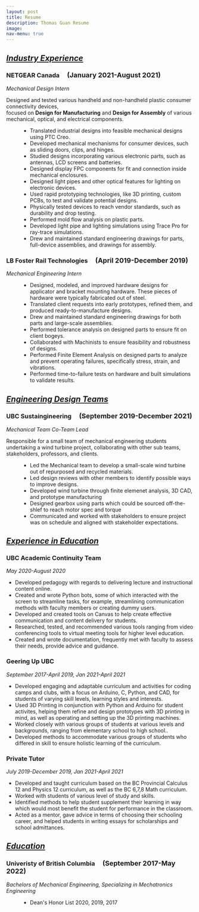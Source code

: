 ```yaml
---
layout: post
title: Resume
description: Thomas Guan Resume
image:
nav-menu: true
---
```


<html>
<style>
    body {
        animation: fadeInAnimation ease 3s;
        animation-iteration-count: 1;
        animation-fill-mode: forwards;
    }

    @keyframes fadeInAnimation {
        0% {
            opacity: 0;
        }

        100% {
            opacity: 1;
        }
    }
</style>
	<h2><i><u>Industry Experience</u></i></h2>
	<div class="row">
		<dl>
			<h3>NETGEAR Canada &emsp;<font size="4">(January 2021-August 2021)</font></h3>
			<dt><i>Mechanical Design Intern</i></dt>
			<p>Designed and tested various handheld and non-handheld plastic consumer connectivity devices, <br> focused on <b>Design for Manufacturing</b> and <b>Design for Assembly</b> of various mechanical, optical, and electrical components. </p>
			<dd>
				<ul>
					<li>Translated industrial designs into feasible mechanical designs using PTC Creo.</li>
					<li>Developed mechanical mechanisms for consumer devices, such as sliding doors, clips, and hinges.</li>
					<li>Studied designs incorporating various electronic parts, such as antennas, LCD screens and batteries.</li>
					<li>Designed display FPC components for fit and connection inside mechanical enclosures.</li>
					<li>Designed light pipes and other optical features for lighting on electronic devices.</li>
					<li>Used rapid prototyping technologies, like 3D printing, custom PCBs, to test and validate potential designs.</li>
					<li>Physically tested devices to reach vendor standards, such as durability and drop testing.</li>
					<li>Performed mold flow analysis on plastic parts.</li>
					<li>Developed light pipe and lighting simulations using Trace Pro for ray-trace simulations.</li>
					<li>Drew and maintained standard engineering drawings for parts, full-device assemblies, and drawings for assembly.</li>
				</ul>
			</dd>
		</dl>
	</div>
	<div class="row">
		<dl>
			<h3>LB Foster Rail Technologies &emsp;<font size="4">(April 2019-December 2019)</font></h3>
			<dt><i>Mechanical Engineering Intern</i></dt>
			<dd>
				<!--<p>Designed and tested various handheld and non-handheld plastic consumer connectivity devices, focused on <b>Design for Manufacturing</b> and <b>Design for Assembly</b> of various mechanical, optical, and electrical components. </p>
				--><ul>
				<li>Designed, modeled, and improved hardware designs for applicator and bracket mounting hardware. These pieces of hardware were typically fabricated out of steel.</li>
				<li>Translated client requests into early prototypes, refined them, and produced ready-to-manufacture designs.</li>
				<li>Drew and maintained standard engineering drawings for both parts and large-scale assemblies.</li>
				<li>Performed tolerance analysis on designed parts to ensure fit on client bogeys.</li>
				<li>Collaborated with Machinists to ensure feasibility and robustness of designs.</li>
				<li>Performed Finite Element Analysis on designed parts to analyze and prevent operating failures, specifically stress, strain, and vibrations.</li>
				<li>Performed time-to-failure tests on hardware and built simulations to validate results.</li>
				</ul>
			</dd>
		</dl>
	</div>
	<h2><i><u>Engineering Design Teams</u></i></h2>
	<!--<hr style="border: solid 1px;" />-->
	<div class="row">
		<dl>
			<h3>UBC Sustaingineering &emsp;<font size="4">(September 2019-December 2021)</font></h3>
			<dt><i>Mechanical Team Co-Team Lead</i></dt>
			<p>Responsible for a small team of mechanical engineering students undertaking a wind turbine project, collaborating with other sub teams, stakeholders, professors, and clients.</p>
			<dd>
				<ul>
				<li>Led the Mechanical team to develop a small-scale wind turbine out of repurposed and recycled materials.</li>
				<li>Led design reviews with other members to identify possible ways to improve designs.</li>
				<li>Developed wind turbine through finite elemenet analysis, 3D CAD, and prototype manufacturing</li>
				<li>Designed gearbox using parts which could be sourced off-the-shlef to reach motor spec and torque</li>
				<li>Communicated and worked with stakeholders to ensure project was on schedule and aligned with stakeholder expectations.</li>
				</ul>
			</dd>
		</dl>
	</div>
	<!--<hr style="border: dotted 1px;" />-->
	<h2><i><u>Experience in Education</u></i></h2>
	<div class="row">
		<div class="4u 12u$(medium)">
			<h3>UBC Academic Continuity Team</h3>
			<dt><i>May 2020-August 2020</i></dt>	
			<ul>
				<li>Developed pedagogy with regards to delivering lecture and instructional content online.</li> 
				<li>Created and wrote Python bots, some of which interacted with the screen to streamline tasks, for example, streamlining communication methods with faculty members or creating dummy users.</li>
				<li>Developed and created tools on Canvas to help create effective communication and content delivery for students.</li>
				<li>Researched, tested, and recommended various tools ranging from video conferencing tools to virtual meeting tools for higher level education.</li>
				<li>Created and wrote documentation, frequently met with faculty to assess their needs, provide advice and guidance.</li>
			</ul>
		</div>
		<div class="4u 12u$(medium)">
			<h3>Geering Up UBC</h3>
			<dt><i>September 2017-April 2019, Jan 2021-April 2021</i></dt>
				<ul>
					<li>Developed engaging and adaptable curriculum and activities for coding camps and clubs, with a focus on Arduino, C, Python, and CAD, for students of varying skill levels, learning styles and interests.</li>
					<li>Used 3D Printing in conjunction with Python and Arduino for student activites, helping them refine and design prototypes with 3D printing in mind, as well as operating and setting up the 3D printing machines.</li>
					<li>Worked closely with various groups of students at various levels and backgrounds, ranging from elementary school to high school..</li>
					<li>Developed methods to accommodate various groups of students who differed in skill to ensure holistic learning of the curriculum.</li>
				</ul>
		</div>
		<div class="4u$ 12u$(medium)">
			<h3>Private Tutor</h3>
			<dt><i>July 2019-December 2019, Jan 2021-April 2021</i></dt>
			<ul>
				<li>Developed and taught curriculum based on the BC Provincial Calculus 12 and Physics 12 curriculum, as well as the BC 6,7,8 Math curriculum.</li>
				<li>Worked with students of various level of study and skills.</li>
				<li>Identified methods to help student supplement their learning in way which would most benefit the student for performance in the classroom.</li>
				<li>Acted as a mentor, gave advice in terms of choosing their schooling career, and helped students in writing essays for scholarships and school admittances.</li>
			</ul>
		</div>
	</div>
	<h2><i><u>Education</u></i></h2>
	<!--<hr style="border: solid 1px;" />-->
	<div class="row">
		<dl>
			<h3>Univeristy of British Columbia &emsp;<font size="4">(September 2017-May 2022)</font></h3>
			<dt><i>Bachelors of Mechanical Engineering, Specializing in Mechatronics Engineering</i></dt>
			<dd>
				<ul>
				<li>Dean's Honor List 2020, 2019, 2017</li>
				</ul>
			</dd>
		</dl>
	</div>
</html>
